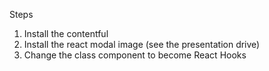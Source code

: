 Steps

1. Install the contentful
2. Install the react modal image (see the presentation drive)
3. Change the class component to become React Hooks

